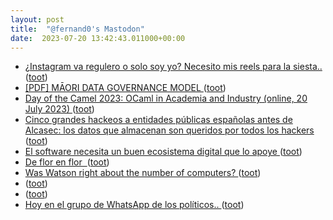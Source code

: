 ```yaml
---
layout: post
title:  "@fernand0's Mastodon"
date:  2023-07-20 13:42:43.011000+00:00
---
```

*  [¿Instagram va regulero o solo soy yo? Necesito mis reels para la siesta.. ](https://mastodon.social/@fernand0/110746701852613352) ([toot](https://mastodon.social/@fernand0/110746701852613352))
*  [[PDF]  MĀORI DATA   GOVERNANCE MODEL   ](https://www.kahuiraraunga.io/_files/ugd/b8e45c_a5b7af8b688c4cd9b7583775c27da52e.pdf) ([toot](https://mastodon.social/@fernand0/110746111592715853))
*  [Day of the Camel 2023: OCaml in Academia and Industry (online, 20 July 2023) ](https://discuss.ocaml.org/t/day-of-the-camel-2023-ocaml-in-academia-and-industry-online-20-july-2023/1260) ([toot](https://mastodon.social/@fernand0/110746020034574422))
*  [Cinco grandes hackeos a entidades públicas españolas antes de Alcasec: los datos que almacenan son queridos por todos los hackers ](https://www.genbeta.com/a-fondo/cinco-grandes-hackeos-a-entidades-publicas-espanolas-antes-alcasec-datos-que-almacenan-queridos-todos-hacker) ([toot](https://mastodon.social/@fernand0/110745762947257003))
*  [El software necesita un buen ecosistema digital que lo apoye ](https://changlonet.com/blog/el-software-necesitas-un-buen-ecosistema) ([toot](https://mastodon.social/@fernand0/110745558875005764))
*  [De flor en flor  ](https://avecesunafoto.wordpress.com/2023/07/19/de-flor-en-flor) ([toot](https://mastodon.social/@fernand0/110745250866799949))
*  [Was Watson right about the number of computers? ](https://philip.greenspun.com/blog/2023/07/15/was-watson-right-about-the-number-of-computers) ([toot](https://mastodon.social/@fernand0/110745250178447948))
*  [ ](https://mastodon.social/users/fernand0/statuses/110744581373634255/activity) ([toot](https://mastodon.social/users/fernand0/statuses/110744581373634255/activity))
*  [ ](https://masto.es/@aperalesf) ([toot](https://mastodon.social/@fernand0/110742538135930772))
*  [Hoy en el grupo de WhatsApp de los políticos.. ](https://mastodon.social/@fernand0/110742536604116129) ([toot](https://mastodon.social/@fernand0/110742536604116129))
